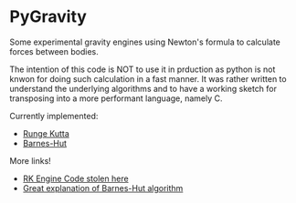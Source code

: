 # PyGravity

Some experimental gravity engines using Newton's formula to calculate forces
between bodies.

The intention of this code is NOT to use it in prduction as python is not knwon
for doing such calculation in a fast manner. It was rather written to understand
the underlying algorithms and to have a working sketch for transposing into a
more performant language, namely C.

Currently implemented:
+ [Runge Kutta](https://en.wikipedia.org/wiki/Runge%E2%80%93Kutta_methods)
+ [Barnes-Hut](https://en.wikipedia.org/wiki/Barnes%E2%80%93Hut_simulation)

More links!
+ [RK Engine Code stolen here](http://ttsiodras.github.com/gravity.html)
+ [Great explanation of Barnes-Hut algorithm](http://arborjs.org/docs/barnes-hut)
